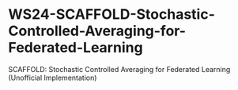# WS24-SCAFFOLD-Stochastic-Controlled-Averaging-for-Federated-Learning
SCAFFOLD: Stochastic Controlled Averaging for Federated Learning (Unofficial Implementation) 
